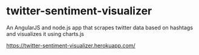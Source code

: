 # twitter-sentiment-visualizer

An AngularJS and node.js app that scrapes twitter data based on hashtags and visualizes it using charts.js

https://twitter-sentiment-visualizer.herokuapp.com/
